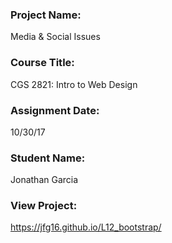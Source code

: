 ### Project Name:  
Media & Social Issues

### Course Title:
CGS 2821: Intro to Web Design

### Assignment Date:  
10/30/17

### Student Name:  
Jonathan Garcia

### View Project:
https://jfg16.github.io/L12_bootstrap/
